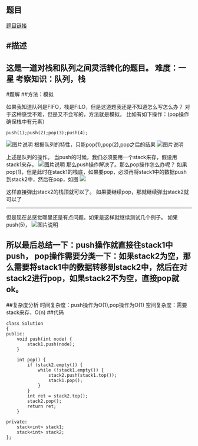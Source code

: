 ## 题目
[题目链接](https://www.nowcoder.com/practice/54275ddae22f475981afa2244dd448c6?tpId=196&tqId=23281&sourceUrl=/exam/oj&channenl=wgithub&fromPut=wgithub)

#描述
---
这是一道对栈和队列之间灵活转化的题目。
难度：一星
考察知识：队列，栈
---
#题解
##方法：模拟

如果我知道队列是FIFO，栈是FILO，但是这道题我还是不知道怎么写怎么办？
对于这种感觉不难，但是又不会写的，方法就是模拟。
比如有如下操作：(pop操作确保栈中有元素）
```
push(1);push(2);pop(3);push(4);
```
![图片说明](https://uploadfiles.nowcoder.com/images/20200328/284295_1585400497769_0C4ABEBEC33645F04FC3BE80560A19CA "图片标题") 
根据队列的特性，只能pop(1),pop(2),pop之后的结果
![图片说明](https://uploadfiles.nowcoder.com/images/20200328/284295_1585400552969_2BD71B6015DA622EC901AE9E8EF11B09 "图片标题") 

上述是队列的操作。
当push的时候，我们必须要用一个stack来存，假设用stack1来存。
![图片说明](https://uploadfiles.nowcoder.com/images/20200328/284295_1585400791591_E15AD689EC5617B74FCBAB036DB5F203 "图片标题") 
那么push操作解决了。那么pop操作怎么办呢？
如果pop(1)，但是此时在stack1的栈底，如果要pop，必须再将stack1中的数据push到stack2中，然后在pop，如图
![ ](https://uploadfiles.nowcoder.com/images/20200328/284295_1585401602901_0711311756A500BE23FE8ED82FCA5FF3 "图片标题") 

这样直接弹出stack2的栈顶就可以了。
如果要继续pop，那就继续弹出stack2就可以了

---
但是现在总感觉哪里还是有点问题。如果是这样就继续测试几个例子。
如果push(5)，
![图片说明](https://uploadfiles.nowcoder.com/images/20200328/284295_1585401399745_2DA9470B0EA9FAE77932FA8176C79036 "图片标题") 

**所以最后总结一下**：push操作就直接往stack1中push， pop操作需要分类一下：如果stack2为空，那么需要将stack1中的数据转移到stack2中，然后在对stack2进行pop，如果stack2不为空，直接pop就ok。
---
##复杂度分析
时间复杂度：push操作为O(1),pop操作为O(1)
空间复杂度：需要stack来存，O(n)
##代码

```
class Solution
{
public:
    void push(int node) {
        stack1.push(node);
    }

    int pop() {
        if (stack2.empty()) {
            while (!stack1.empty()) {
                stack2.push(stack1.top());
                stack1.pop();
            }
        }
        int ret = stack2.top();
        stack2.pop();
        return ret;
    }

private:
    stack<int> stack1;
    stack<int> stack2;
};
```

</int></int>